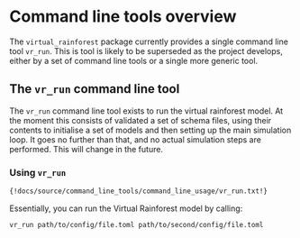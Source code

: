 # Command line tools overview

The `virtual_rainforest` package currently provides a single command line tool `vr_run`.
This is tool is likely to be superseded as the project develops, either by a set of
command line tools or a single more generic tool.

## The `vr_run` command line tool

The `vr_run` command line tool exists to run the virtual rainforest model. At the moment
this consists of validated a set of schema files, using their contents to initialise a
set of models and then setting up the main simulation loop. It goes no further than
that, and no actual simulation steps are performed. This will change in the future.

### Using `vr_run`

```sh
{!docs/source/command_line_tools/command_line_usage/vr_run.txt!}
```

Essentially, you can run the Virtual Rainforest model by calling:

```bash
vr_run path/to/config/file.toml path/to/second/config/file.toml
```
